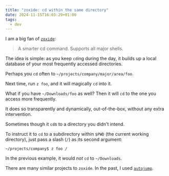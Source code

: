 ```yaml
---
title: "zoxide: cd within the same directory"
date: 2024-11-15T16:03:29+01:00
tags:
  - dev
---
```


I am a big fan of [`zoxide`](https://github.com/ajeetdsouza/zoxide):

> A smarter cd command. Supports all major shells.

The idea is simple: as you keep `cd`ing during the day, it builds up a local
database of your most frequently accessed directories.


Perhaps you `cd` often to `~/projects/company/major/area/foo`.

Next time, run `z foo`, and it will magically `cd` into it.

What if you have `~/Downloads/foo` as well? Then it will `cd` to the one you
access more frequently.

It does so transparently and dynamically, out-of-the-box, without any extra
intervention.

Sometimes though it `cd`s to a directory you didn't intend.

To instruct it to `cd` to a subdirectory within `$PWD` (the current working
directory), just pass a slash (`/`) as its second argument:

```shell
~/projects/company$ z foo /
```

In the previous example, it would _not_ `cd` to `~/Downloads`.

There are many similar projects to `zoxide`. In the past, I used
[`autojump`](https://github.com/wting/autojump).

